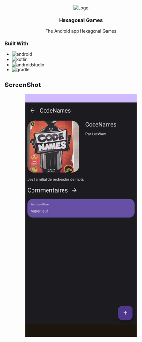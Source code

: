 <!-- Improved compatibility of back to top link: See: https://github.com/othneildrew/Best-README-Template/pull/73 -->
<a name="readme-top"></a>
<!--
*** Thanks for checking out the Best-README-Template. If you have a suggestion
*** that would make this better, please fork the repo and create a pull request
*** or simply open an issue with the tag "enhancement".
*** Don't forget to give the project a star!
*** Thanks again! Now go create something AMAZING! :D
-->


<!-- PROJECT LOGO -->
<br />
<div align="center">
    <img src="app/src/main/ic_launcher-playstore.png" alt="Logo" width="200" height="200">

<h3 align="center">Hexagonal Games</h3>

  <p align="center">
    The Android app Hexagonal Games
  </p>
</div>

### Built With

* ![android]
* ![kotlin]
* ![androidstudio]
* ![gradle]

<!-- ScreenShot -->

## ScreenShot

<div align="center">
    <img src="images/HexagonalGames.png" alt="DetailScreen" height="800">
</div>

<!-- MARKDOWN LINKS & IMAGES -->
<!-- https://www.markdownguide.org/basic-syntax/#reference-style-links -->

[android]: https://img.shields.io/badge/Android-3DDC84?style=for-the-badge&logo=android&logoColor=white

[kotlin]: https://img.shields.io/badge/Kotlin-7F52FF?style=for-the-badge&logo=Kotlin&logoColor=white

[androidstudio]: https://img.shields.io/badge/Android%20Studio-3DDC84?style=for-the-badge&logo=androidstudio&logoColor=white

[gradle]: https://img.shields.io/badge/Gradle-02303A?style=for-the-badge&logo=gradle&logoColor=white
